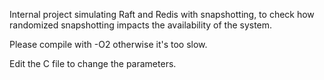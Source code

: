 Internal project simulating Raft and Redis with snapshotting, to check how randomized snapshotting impacts the availability of the system.

Please compile with -O2 otherwise it's too slow.

Edit the C file to change the parameters.
